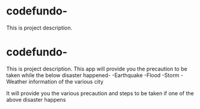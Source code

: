 # codefundo-
This is project description.
# codefundo-
This is project description.
This app will provide you the precaution to be taken while the below disaster happened-
-Earthquake
-Flood
-Storm
-Weather information of the various city

It will provide you the various precaution and steps to be taken if one of the above disaster happens
